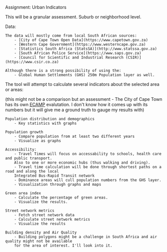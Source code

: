 Assignment: Urban Indicators

This will be a granular assessment. Suburb or neighborhood level.

Data:

    The data will mostly come from local South African sources:
        - [City of Cape Town Open Data](https://www.capetown.gov.za)
        - [Western Cape Government](https://www.westerncape.gov.za)
        - [Statistics South Africa (StatsSA)](http://www.statssa.gov.za)
        - [South African Police Service](https://www.saps.gov.za)
        - [Council for Scientific and Industrial Research (CSIR)](https://www.csir.co.za)

    Although there is a strong possibility of using the:
        - Global Human Settlements (GHS) 250m Population layer as well.

The tool will attempt to calculate several indicators about the selected area or areas:

(this might not be a comparison but an assessment - 
The City of Cape Town has its own [ECAMP](https://web1.capetown.gov.za/web1/ecamp) evalutation. 
I don't know how it comes up with its numbers but it will give me a ground truth to gauge my results with)

    Population distribution and demographics
        - Key statistics with graphs

    Population growth
        - Compare population from at least two different years
        - Visualize as graphs

    Accessibility:
        - Travel Times will focus on accessability to schools, health care and public transport. 
        Also to one or more economic hubs (thus walking and driving).
        - Travel time calculation will be done through shortest paths on a road and along the local 
        Integrated Bus-Rapid Transit network
        - Dominance areas will cull population numbers from the GHS layer.
        - Visualization through graphs and maps

    Green area index
        - Calculate the percentage of green areas.
        - Visualize the results.

    Street network metrics
        - Fetch street network data
        - Calculate street network metrics
        - Visualize the results

    Building density and Air Quality
        - Building polygons might be a challenge in South Africa and air quality might not be available 
        for the area of interest. I'll look into it.

